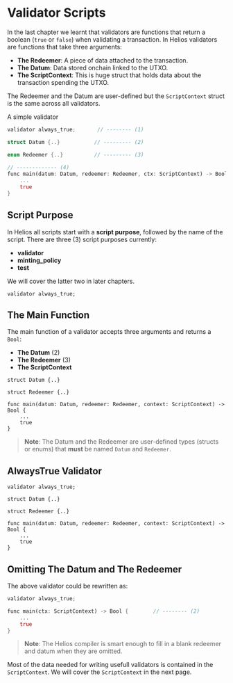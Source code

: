 # Validator Scripts

In the last chapter we learnt that validators are functions that return a boolean (`true`  or `false`) when validating a transaction. In Helios validators are functions that take three arguments:

- **The Redeemer**: A piece of data attached to the transaction.
- **The Datum**: Data stored onchain linked to the UTXO.
- **The ScriptContext**: This is huge struct that holds data about the transaction spending the UTXO.

The Redeemer and the Datum are user-defined but the `ScriptContext` struct is the same across all validators.

A simple validator

```rust
validator always_true;       // -------- (1)

struct Datum {..}           // --------- (2)

enum Redeemer {..}          // --------- (3)
                            
// ------------- (4)
func main(datum: Datum, redeemer: Redeemer, ctx: ScriptContext) -> Bool {
    ...
    true                     
}
```

## Script Purpose

In Helios all scripts start with a  **script purpose**, followed by the name of the script. There are three (3) script purposes currently:

- **validator**
- **minting_policy**
- **test**

We will cover the latter two in later chapters.

```rust, noplaypen
validator always_true;
```

## The Main Function

The main function of a validator accepts three arguments and returns a `Bool`:

- **The Datum** (2)
- **The Redeemer** (3)
- **The ScriptContext**

```go, noplaypen
struct Datum {..}

struct Redeemer {..}

func main(datum: Datum, redeemer: Redeemer, context: ScriptContext) -> Bool {
    ...
    true
}
```

>**Note**: The Datum and the Redeemer are user-defined types (structs or enums) that **must** be named `Datum` and `Redeemer`.

## AlwaysTrue Validator

```go, noplaypen
validator always_true;

struct Datum {..}

struct Redeemer {..}

func main(datum: Datum, redeemer: Redeemer, context: ScriptContext) -> Bool {
    ...
    true
}
```

## Omitting The Datum and The Redeemer

The above validator could be rewritten as:

```rust
validator always_true;     

func main(ctx: ScriptContext) -> Bool {        // -------- (2)
    ...
    true                     
}
```

>**Note**: The Helios compiler is smart enough to fill in a blank redeemer and datum when they are omitted.

Most of the data needed for writing usefull validators is contained in the `ScriptContext`.
We will cover the `ScriptContext` in the next page.
